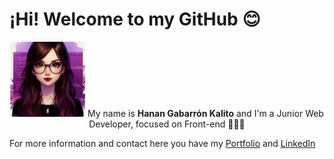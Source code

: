 <h1>¡Hi! Welcome to my GitHub 😊</h1>
<p align="center">
  <img src="avatar_readme_github.jpeg" alt="Hanan Gabarron Avatar" style="border-radius:5px; height:120px;" />
  My name is <span style="font-weight:bold; ">Hanan Gabarrón Kalito</span> and I'm a <span>Junior Web Developer</span>, focused on <span>Front-end</span> 👩🏻‍💻
</p>

<p>For more information and contact here you have my <a href="https://portfolio-hanangk.vercel.app">Portfolio</a> and <a href="https://linkedin.com/in/hanangabarron">LinkedIn</a></p>
